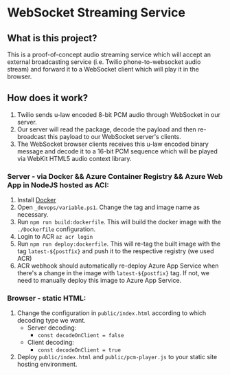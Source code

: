 # WebSocket Streaming Service
## What is this project?
This is a proof-of-concept audio streaming service which will accept 
an external broadcasting service (i.e. Twilio phone-to-websocket audio stream)
and forward it to a WebSocket client which will play it in the browser.

## How does it work?
1. Twilio sends u-law encoded 8-bit PCM audio through WebSocket in our server.
2. Our server will read the package, decode the payload and then re-broadcast this 
   payload to our WebSocket server's clients.
3. The WebSocket browser clients receives this u-law encoded binary message
   and decode it to a 16-bit PCM sequence which will be played via WebKit 
   HTML5 audio context library.

### Server - via Docker && Azure Container Registry && Azure Web App in NodeJS hosted as ACI:
1. Install [Docker](https://www.docker.com/)
2. Open `_devops/variable.ps1`. Change the tag and image name as necessary.
3. Run `npm run build:dockerfile`. 
   This will build the docker image with the `./Dockerfile` configuration.
4. Login to ACR `az acr login`
5. Run `npm run deploy:dockerfile`.
   This will re-tag the built image with the tag `latest-${postfix}` 
   and push it to the respective registry (we used ACR) 
6. ACR webhook should automatically re-deploy Azure App Service
   when there's a change in the image with `latest-${postfix}` tag.
   If not, we need to manually deploy this image to Azure App Service.
 
### Browser - static HTML:
1. Change the configuration in `public/index.html` according to which decoding type we want.
   - Server decoding:
     - `const decodeOnClient = false` 
   - Client decoding:
     - `const decodeOnClient = true` 
2. Deploy `public/index.html` and `public/pcm-player.js` to your static site hosting environment.